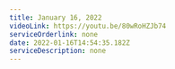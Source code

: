 ```yaml
---
title: January 16, 2022
videoLink: https://youtu.be/80wRoHZJb74
serviceOrderlink: none
date: 2022-01-16T14:54:35.182Z
serviceDescription: none
---
```

